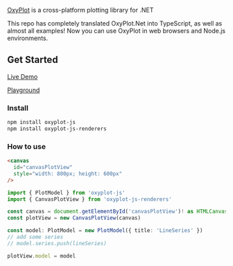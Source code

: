 [OxyPlot](https://github.com/oxyplot/oxyplot) is a cross-platform plotting library for .NET


This repo has completely translated OxyPlot.Net into TypeScript, as well as almost all examples!
Now you can use OxyPlot in web browsers and Node.js environments.

## Get Started

[Live Demo](https://iniceice88.github.io/oxyplot-js/)

[Playground](https://stackblitz.com/edit/oxyplot-js-play-asx72fo)

### Install

```bash
npm install oxyplot-js
npm install oxyplot-js-renderers
```

### How to use

```html
<canvas
  id="canvasPlotView"
  style="width: 800px; height: 600px"
/>
````

```ts
import { PlotModel } from 'oxyplot-js'
import { CanvasPlotView } from 'oxyplot-js-renderers'

const canvas = document.getElementById('canvasPlotView')! as HTMLCanvasElement
const plotView = new CanvasPlotView(canvas)

const model: PlotModel = new PlotModel({ title: 'LineSeries' })
// add some series
// model.series.push(lineSeries)

plotView.model = model
```
